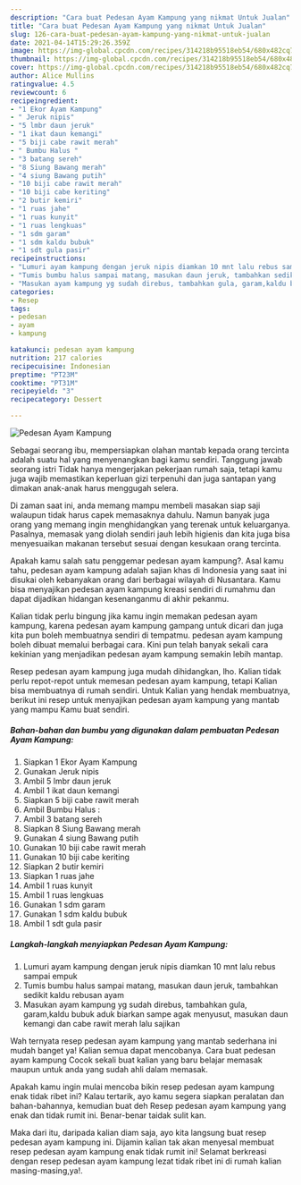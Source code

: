 ```yaml
---
description: "Cara buat Pedesan Ayam Kampung yang nikmat Untuk Jualan"
title: "Cara buat Pedesan Ayam Kampung yang nikmat Untuk Jualan"
slug: 126-cara-buat-pedesan-ayam-kampung-yang-nikmat-untuk-jualan
date: 2021-04-14T15:29:26.359Z
image: https://img-global.cpcdn.com/recipes/314218b95518eb54/680x482cq70/pedesan-ayam-kampung-foto-resep-utama.jpg
thumbnail: https://img-global.cpcdn.com/recipes/314218b95518eb54/680x482cq70/pedesan-ayam-kampung-foto-resep-utama.jpg
cover: https://img-global.cpcdn.com/recipes/314218b95518eb54/680x482cq70/pedesan-ayam-kampung-foto-resep-utama.jpg
author: Alice Mullins
ratingvalue: 4.5
reviewcount: 6
recipeingredient:
- "1 Ekor Ayam Kampung"
- " Jeruk nipis"
- "5 lmbr daun jeruk"
- "1 ikat daun kemangi"
- "5 biji cabe rawit merah"
- " Bumbu Halus "
- "3 batang sereh"
- "8 Siung Bawang merah"
- "4 siung Bawang putih"
- "10 biji cabe rawit merah"
- "10 biji cabe keriting"
- "2 butir kemiri"
- "1 ruas jahe"
- "1 ruas kunyit"
- "1 ruas lengkuas"
- "1 sdm garam"
- "1 sdm kaldu bubuk"
- "1 sdt gula pasir"
recipeinstructions:
- "Lumuri ayam kampung dengan jeruk nipis diamkan 10 mnt lalu rebus sampai empuk"
- "Tumis bumbu halus sampai matang, masukan daun jeruk, tambahkan sedikit kaldu rebusan ayam"
- "Masukan ayam kampung yg sudah direbus, tambahkan gula, garam,kaldu bubuk aduk biarkan sampe agak menyusut, masukan daun kemangi dan cabe rawit merah lalu sajikan"
categories:
- Resep
tags:
- pedesan
- ayam
- kampung

katakunci: pedesan ayam kampung 
nutrition: 217 calories
recipecuisine: Indonesian
preptime: "PT23M"
cooktime: "PT31M"
recipeyield: "3"
recipecategory: Dessert

---
```



![Pedesan Ayam Kampung](https://img-global.cpcdn.com/recipes/314218b95518eb54/680x482cq70/pedesan-ayam-kampung-foto-resep-utama.jpg)

Sebagai seorang ibu, mempersiapkan olahan mantab kepada orang tercinta adalah suatu hal yang menyenangkan bagi kamu sendiri. Tanggung jawab seorang istri Tidak hanya mengerjakan pekerjaan rumah saja, tetapi kamu juga wajib memastikan keperluan gizi terpenuhi dan juga santapan yang dimakan anak-anak harus menggugah selera.

Di zaman  saat ini, anda memang mampu membeli masakan siap saji walaupun tidak harus capek memasaknya dahulu. Namun banyak juga orang yang memang ingin menghidangkan yang terenak untuk keluarganya. Pasalnya, memasak yang diolah sendiri jauh lebih higienis dan kita juga bisa menyesuaikan makanan tersebut sesuai dengan kesukaan orang tercinta. 



Apakah kamu salah satu penggemar pedesan ayam kampung?. Asal kamu tahu, pedesan ayam kampung adalah sajian khas di Indonesia yang saat ini disukai oleh kebanyakan orang dari berbagai wilayah di Nusantara. Kamu bisa menyajikan pedesan ayam kampung kreasi sendiri di rumahmu dan dapat dijadikan hidangan kesenanganmu di akhir pekanmu.

Kalian tidak perlu bingung jika kamu ingin memakan pedesan ayam kampung, karena pedesan ayam kampung gampang untuk dicari dan juga kita pun boleh membuatnya sendiri di tempatmu. pedesan ayam kampung boleh dibuat memalui berbagai cara. Kini pun telah banyak sekali cara kekinian yang menjadikan pedesan ayam kampung semakin lebih mantap.

Resep pedesan ayam kampung juga mudah dihidangkan, lho. Kalian tidak perlu repot-repot untuk memesan pedesan ayam kampung, tetapi Kalian bisa membuatnya di rumah sendiri. Untuk Kalian yang hendak membuatnya, berikut ini resep untuk menyajikan pedesan ayam kampung yang mantab yang mampu Kamu buat sendiri.

<!--inarticleads1-->

##### Bahan-bahan dan bumbu yang digunakan dalam pembuatan Pedesan Ayam Kampung:

1. Siapkan 1 Ekor Ayam Kampung
1. Gunakan  Jeruk nipis
1. Ambil 5 lmbr daun jeruk
1. Ambil 1 ikat daun kemangi
1. Siapkan 5 biji cabe rawit merah
1. Ambil  Bumbu Halus :
1. Ambil 3 batang sereh
1. Siapkan 8 Siung Bawang merah
1. Gunakan 4 siung Bawang putih
1. Gunakan 10 biji cabe rawit merah
1. Gunakan 10 biji cabe keriting
1. Siapkan 2 butir kemiri
1. Siapkan 1 ruas jahe
1. Ambil 1 ruas kunyit
1. Ambil 1 ruas lengkuas
1. Gunakan 1 sdm garam
1. Gunakan 1 sdm kaldu bubuk
1. Ambil 1 sdt gula pasir




<!--inarticleads2-->

##### Langkah-langkah menyiapkan Pedesan Ayam Kampung:

1. Lumuri ayam kampung dengan jeruk nipis diamkan 10 mnt lalu rebus sampai empuk
1. Tumis bumbu halus sampai matang, masukan daun jeruk, tambahkan sedikit kaldu rebusan ayam
1. Masukan ayam kampung yg sudah direbus, tambahkan gula, garam,kaldu bubuk aduk biarkan sampe agak menyusut, masukan daun kemangi dan cabe rawit merah lalu sajikan




Wah ternyata resep pedesan ayam kampung yang mantab sederhana ini mudah banget ya! Kalian semua dapat mencobanya. Cara buat pedesan ayam kampung Cocok sekali buat kalian yang baru belajar memasak maupun untuk anda yang sudah ahli dalam memasak.

Apakah kamu ingin mulai mencoba bikin resep pedesan ayam kampung enak tidak ribet ini? Kalau tertarik, ayo kamu segera siapkan peralatan dan bahan-bahannya, kemudian buat deh Resep pedesan ayam kampung yang enak dan tidak rumit ini. Benar-benar taidak sulit kan. 

Maka dari itu, daripada kalian diam saja, ayo kita langsung buat resep pedesan ayam kampung ini. Dijamin kalian tak akan menyesal membuat resep pedesan ayam kampung enak tidak rumit ini! Selamat berkreasi dengan resep pedesan ayam kampung lezat tidak ribet ini di rumah kalian masing-masing,ya!.

